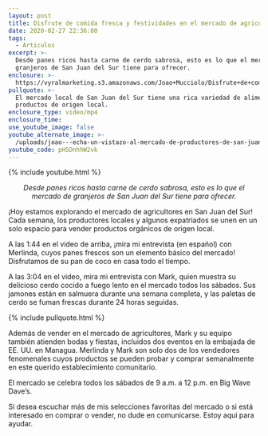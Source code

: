 ```yaml
---
layout: post
title: Disfrute de comida fresca y festividades en el mercado de agricultores
date: 2020-02-27 22:36:00
tags:
  - Articulos
excerpt: >-
  Desde panes ricos hasta carne de cerdo sabrosa, esto es lo que el mercado de
  granjeros de San Juan del Sur tiene para ofrecer.
enclosure: >-
  https://vyralmarketing.s3.amazonaws.com/Joao+Mucciolo/Disfrute+de+comida+fresca+y+festividades+en+el+mercado+de+agricultores.mp4
pullquote: >-
  El mercado local de San Juan del Sur tiene una rica variedad de alimentos y
  productos de origen local.
enclosure_type: video/mp4
enclosure_time:
use_youtube_image: false
youtube_alternate_image: >-
  /uploads/joao---echa-un-vistazo-al-mercado-de-productores-de-san-juan-del-sur-youtube.jpg
youtube_code: pH5DnhhW2vk
---
```


{% include youtube.html %}

<p style="text-align: center;"><em>Desde panes ricos hasta carne de cerdo sabrosa, esto es lo que el mercado de granjeros de San Juan del Sur tiene para ofrecer.</em></p>

&iexcl;Hoy estamos explorando el mercado de agricultores en San Juan del Sur\! Cada semana, los productores locales y algunos expatriados se unen en un solo espacio para vender productos org&aacute;nicos de origen local.

A las 1:44 en el video de arriba, &iexcl;mira mi entrevista (en espa&ntilde;ol) con Merlinda, cuyos panes frescos son un elemento b&aacute;sico del mercado\! Disfrutamos de su pan de coco en casa todo el tiempo.

A las 3:04 en el video, mira mi entrevista con Mark, quien muestra su delicioso cerdo cocido a fuego lento en el mercado todos los s&aacute;bados. Sus jamones est&aacute;n en salmuera durante una semana completa, y las paletas de cerdo se fuman frescas durante 24 horas seguidas.

{% include pullquote.html %}

Adem&aacute;s de vender en el mercado de agricultores, Mark y su equipo tambi&eacute;n atienden bodas y fiestas, incluidos dos eventos en la embajada de EE. UU. en Managua. Merlinda y Mark son solo dos de los vendedores fenomenales cuyos productos se pueden probar y comprar semanalmente en este querido establecimiento comunitario.

El mercado se celebra todos los s&aacute;bados de 9 a.m. a 12 p.m. en Big Wave Dave’s.

Si desea escuchar m&aacute;s de mis selecciones favoritas del mercado o si est&aacute; interesado en comprar o vender, no dude en comunicarse. Estoy aqui para ayudar.